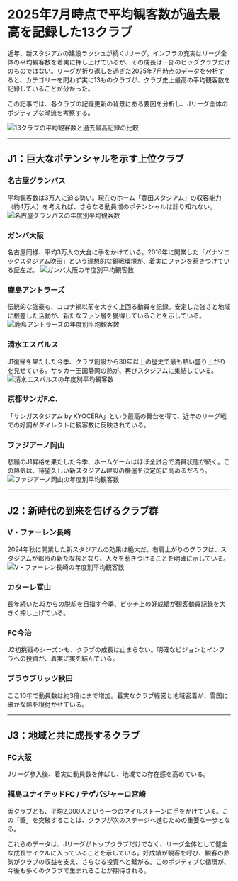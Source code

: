 # 2025年7月時点で平均観客数が過去最高を記録した13クラブ

近年、新スタジアムの建設ラッシュが続くJリーグ。インフラの充実はリーグ全体の平均観客数を着実に押し上げているが、その成長は一部のビッグクラブだけのものではない。リーグが折り返しを過ぎた2025年7月時点のデータを分析すると、カテゴリーを問わず実に13ものクラブが、クラブ史上最高の平均観客数を記録していることが分かった。

この記事では、各クラブの記録更新の背景にある要因を分析し、Jリーグ全体のポジティブな潮流を考察する。

![13クラブの平均観客数と過去最高記録の比較](posts/img/ファイル名.png)

***

## J1：巨大なポテンシャルを示す上位クラブ

### 名古屋グランパス
平均観客数は3万人に迫る勢い。現在のホーム「豊田スタジアム」の収容能力（約4万人）を考えれば、さらなる動員増のポテンシャルは計り知れない。
![名古屋グランパスの年度別平均観客数](posts/img/ファイル名.png)

### ガンバ大阪
名古屋同様、平均3万人の大台に手をかけている。2016年に開業した「パナソニックスタジアム吹田」という理想的な観戦環境が、着実にファンを惹きつけている証左だ。
![ガンバ大阪の年度別平均観客数](posts/img/ファイル名.png)

### 鹿島アントラーズ
伝統的な強豪も、コロナ禍以前を大きく上回る動員を記録。安定した強さと地域に根差した活動が、新たなファン層を獲得していることを示している。
![鹿島アントラーズの年度別平均観客数](posts/img/ファイル名.png)

### 清水エスパルス
J1復帰を果たした今季、クラブ創設から30年以上の歴史で最も熱い盛り上がりを見せている。サッカー王国静岡の熱が、再びスタジアムに集結している。
![清水エスパルスの年度別平均観客数](posts/img/ファイル名.png)

### 京都サンガF.C.
「サンガスタジアム by KYOCERA」という最高の舞台を得て、近年のリーグ戦での好調がダイレクトに観客数に反映されている。

### ファジアーノ岡山
悲願のJ1昇格を果たした今季、ホームゲームはほぼ全試合で満員状態が続く。この熱気は、待望久しい新スタジアム建設の機運を決定的に高めるだろう。
![ファジアーノ岡山の年度別平均観客数](posts/img/ファイル名.png)

***

## J2：新時代の到来を告げるクラブ群

### V・ファーレン長崎
2024年秋に開業した新スタジアムの効果は絶大だ。右肩上がりのグラフは、スタジアムが都市の新たな核となり、人々を惹きつけることを明確に示している。
![V・ファーレン長崎の年度別平均観客数](posts/img/ファイル名.png)

### カターレ富山
長年続いたJ3からの脱却を目指す今季、ピッチ上の好成績が観客動員記録を大きく押し上げている。

### FC今治
J2初挑戦のシーズンも、クラブの成長は止まらない。明確なビジョンとインフラへの投資が、着実に実を結んでいる。

### ブラウブリッツ秋田
ここ10年で動員数は約3倍にまで増加。着実なクラブ経営と地域密着が、雪国に確かな熱を根付かせている。

***

## J3：地域と共に成長するクラブ

### FC大阪
Jリーグ参入後、着実に動員数を伸ばし、地域での存在感を高めている。

### 福島ユナイテッドFC / テゲバジャーロ宮崎
両クラブとも、平均2,000人という一つのマイルストーンに手をかけている。この「壁」を突破することは、クラブが次のステージへ進むための重要な一歩となる。

これらのデータは、Jリーグがトップクラブだけでなく、リーグ全体として健全な成長サイクルに入っていることを示している。好成績が観客を呼び、観客の熱気がクラブの収益を支え、さらなる投資へと繋がる。このポジティブな循環が、今後も多くのクラブで生まれることが期待される。